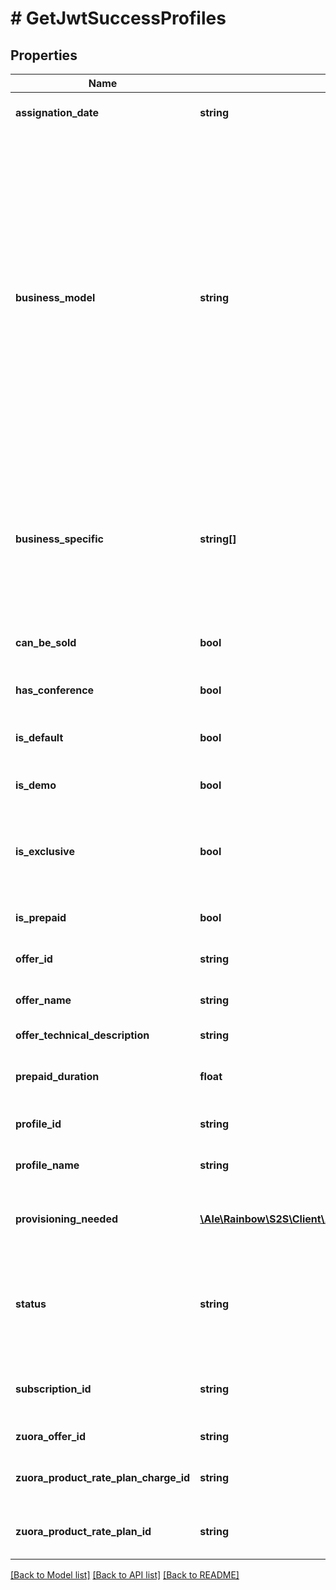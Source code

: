 # # GetJwtSuccessProfiles

## Properties

Name | Type | Description | Notes
------------ | ------------- | ------------- | -------------
**assignation_date** | **string** | Date when the subscription was attached to user profile | 
**business_model** | **string** | Indicates the business model associated to this offer (number of users, usage, ...) - &#x60;nb_users&#x60;: Licencing business model. Subscriptions having this business model are billed according to the number of users bought for it. - &#x60;usage&#x60;: Subscriptions having this business model are billed based on service consumption (whatever the number of users assigned to the subscription of this offer). - &#x60;flat_fee&#x60;: Subscriptions having this business model are billed based on a flat fee (same price each month for the company which subscribe to this offer). - &#x60;none&#x60;: no business model. Should be used for offers which are not sold (like Essential...). | [optional] [default to 'none']
**business_specific** | **string[]** | Indicates if the subscription is related to specific(s) business (for verticals like HDS) - &#x60;NONE&#x60;: This subscription is used if the company does not have a businessSpecific field. - &#x60;HDS&#x60;: This subscription is used if the company have a businessSpecific HDS (HealthCare). | [optional] 
**can_be_sold** | **bool** | Indicates if the offer is billed. &lt;br/&gt; Some offers will not be billed (Essential, Demo, ...). | 
**has_conference** | **bool** | Indicates if the profile contains conference services | [optional] 
**is_default** | **bool** | Indicates if this profile is linked to user&#39;s company&#39;s subscription to default offer (i.e. Essential) | 
**is_demo** | **bool** | Indicates if the profile is linked to a demo subscription | [optional] 
**is_exclusive** | **bool** | Indicates if the offer is exclusive for assignation to a user profile (if the user has already an exclusive offer assigned, it won&#39;t be possible to assign a second exclusive offer). | [optional] 
**is_prepaid** | **bool** | Indicates if the profile is linked to a prepaid subscription | [optional] 
**offer_id** | **string** | Id of the Rainbow offer to which company subscription is attached | 
**offer_name** | **string** | Name of the Rainbow offer to which company subscription is attached | 
**offer_technical_description** | **string** | Offer technical description. | [optional] 
**prepaid_duration** | **float** | Prepaid subscription duration (in month). &lt;br/&gt;Only set if &#x60;isPrepaid&#x60; is true. | [optional] 
**profile_id** | **string** | Id of the Rainbow profile to which company subscription is attached | 
**profile_name** | **string** | Name of the Rainbow profile to which company subscription is attached | 
**provisioning_needed** | [**\Ale\Rainbow\S2S\Client\AuthPortal\Model\GetJwtSuccessProvisioningNeeded[]**](GetJwtSuccessProvisioningNeeded.md) | Array of Objects which indicates if account must be provisioned on other internal components when subscribing to this offer. | [optional] 
**status** | **string** | Status of the company subscription to which user profile is assigned &lt;br/&gt; &lt;br/&gt; Possible values: &lt;code&gt;active&lt;/code&gt;, &lt;code&gt;alerting&lt;/code&gt;, &lt;code&gt;hold&lt;/code&gt;, &lt;code&gt;terminated&lt;/code&gt; | 
**subscription_id** | **string** | Id of company subscription to which user profile is assigned (one of the subscriptions available to user&#39;s company) | 
**zuora_offer_id** | **string** | ID of the related offer in Zuora (if offer can be sold) | [optional] 
**zuora_product_rate_plan_charge_id** | **string** | ID of the ProductRatePlanChargeId used in Zuora (if offer can be sold) | [optional] 
**zuora_product_rate_plan_id** | **string** | ID of the ProductRatePlanId to used in Zuora (if offer can be sold) | [optional] 

[[Back to Model list]](../../README.md#documentation-for-models) [[Back to API list]](../../README.md#documentation-for-api-endpoints) [[Back to README]](../../README.md)


